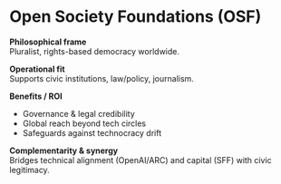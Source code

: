 # Open Society Foundations (OSF)
**Philosophical frame**  
Pluralist, rights-based democracy worldwide.

**Operational fit**  
Supports civic institutions, law/policy, journalism.

**Benefits / ROI**  
- Governance & legal credibility  
- Global reach beyond tech circles  
- Safeguards against technocracy drift

**Complementarity & synergy**  
Bridges technical alignment (OpenAI/ARC) and capital (SFF) with civic legitimacy.
